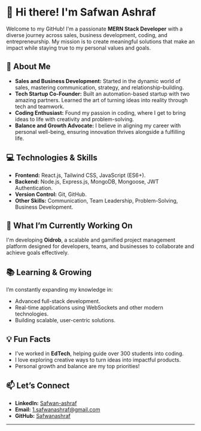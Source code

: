 # 👋 Hi there! I'm Safwan Ashraf  

Welcome to my GitHub! I'm a passionate **MERN Stack Developer** with a diverse journey across sales, business development, coding, and entrepreneurship. My mission is to create meaningful solutions that make an impact while staying true to my personal values and goals.  

## 🌟 About Me  
- **Sales and Business Development:** Started in the dynamic world of sales, mastering communication, strategy, and relationship-building.  
- **Tech Startup Co-Founder:** Built an automation-based startup with two amazing partners. Learned the art of turning ideas into reality through tech and teamwork.  
- **Coding Enthusiast:** Found my passion in coding, where I get to bring ideas to life with creativity and problem-solving.  
- **Balance and Growth Advocate:** I believe in aligning my career with personal well-being, ensuring innovation thrives alongside a fulfilling life.  

## 💻 Technologies & Skills  
- **Frontend:** React.js, Tailwind CSS, JavaScript (ES6+).  
- **Backend:** Node.js, Express.js, MongoDB, Mongoose, JWT Authentication.  
- **Version Control:** Git, GitHub.  
- **Other Skills:** Communication, Team Leadership, Problem-Solving, Business Development.  

## 🚀 What I’m Currently Working On  
I'm developing **Oidrob**, a scalable and gamified project management platform designed for developers, teams, and businesses to collaborate and achieve goals effectively.  

## 📚 Learning & Growing  
I’m constantly expanding my knowledge in:  
- Advanced full-stack development.  
- Real-time applications using WebSockets and other modern technologies.  
- Building scalable, user-centric solutions.  

## 💡 Fun Facts  
- I’ve worked in **EdTech**, helping guide over 300 students into coding.  
- I love exploring creative ways to turn ideas into impactful products.  
- Personal growth and balance are my top priorities!  

## 📫 Let’s Connect  
- **LinkedIn:** [Safwan-ashraf](https://www.linkedin.com/in/safwan-ashraf)  
- **Email:** [1.safwanashraf@gmail.com](mailto:1.safwanashraf@gamil.com)  
- **GitHub:** [Safwanashraf](https://github.com/Safwanashraf)  

---
